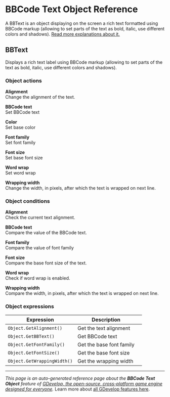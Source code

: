 # BBCode Text Object Reference

A BBText is an object displaying on the screen a rich text formatted using BBCode markup (allowing to set parts of the text as bold, italic, use different colors and shadows). [Read more explanations about it.](/gdevelop5/objects/bbtext)



## BBText 

Displays a rich text label using BBCode markup (allowing to set parts of the text as bold, italic, use different colors and shadows). 

### Object actions

**Alignment**  
Change the alignment of the text.

**BBCode text**  
Set BBCode text

**Color**  
Set base color

**Font family**  
Set font family

**Font size**  
Set base font size

**Word wrap**  
Set word wrap

**Wrapping width**  
Change the width, in pixels, after which the text is wrapped on next line.

### Object conditions

**Alignment**  
Check the current text alignment.

**BBCode text**  
Compare the value of the BBCode text.

**Font family**  
Compare the value of font family

**Font size**  
Compare the base font size of the text.

**Word wrap**  
Check if word wrap is enabled.

**Wrapping width**  
Compare the width, in pixels, after which the text is wrapped on next line.

### Object expressions

| Expression | Description |  |
|-----|-----|-----|
| `Object.GetAlignment()` | Get the text alignment ||
| `Object.GetBBText()` | Get BBCode text ||
| `Object.GetFontFamily()` | Get the base font family ||
| `Object.GetFontSize()` | Get the base font size ||
| `Object.GetWrappingWidth()` | Get the wrapping width ||

---
*This page is an auto-generated reference page about the **BBCode Text Object** feature of [GDevelop, the open-source, cross-platform game engine designed for everyone](https://gdevelop.io/).* Learn more about [all GDevelop features here](/gdevelop5/all-features).